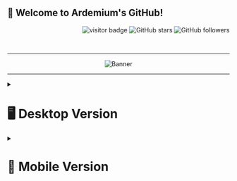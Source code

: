   ## 👋 Welcome to Ardemium's GitHub!

<p align="right">
  <img src="https://visitor-badge.laobi.icu/badge?page_id=ardemium.ardemium" alt="visitor badge"/>
  <img src="https://img.shields.io/github/stars/ardemium?affiliations=OWNER&style=social" alt="GitHub stars"/>
  <img src="https://img.shields.io/github/followers/ardemium?style=social" alt="GitHub followers"/>
</p>

<br>

---

<div align="center">

<img src="https://github.com/Ardemium/Ardemium/blob/main/resources/GitBanner.gif" alt="Banner"/>

</div>

---

 <details>
  <summary><h1>🖥️ Desktop Version</h1></summary>

  <pre>
     ___      .______       _______   _______ .___  ___.  __   __    __  .___  ___. 
    /   \     |   _  \     |       \ |   ____||   \/   | |  | |  |  |  | |   \/   | 
   /  ^  \    |  |_)  |    |  .--.  ||  |__   |  \  /  | |  | |  |  |  | |  \  /  | 
  /  /_\  \   |      /     |  |  |  ||   __|  |  |\/|  | |  | |  |  |  | |  |\/|  | 
 /  _____  \  |  |\  \----.|  '--'  ||  |____ |  |  |  | |  | |  `--'  | |  |  |  | 
/__/     \__\ | _| `._____||_______/ |_______||__|  |__| |__|  \______/  |__|  |__| 
</pre>

  ## 📜 Software Engineer | Problem Solver | Innovator
  
<table align="center">
  <tr>
    <td valign="top" width="50%">

Hello! I am Ardemium, a software engineer with a passion for problem-solving and continuous learning. I thrive on innovation and strive to contribute to the success of a dynamic and progressive organization. 

Feel free to connect with me:
- [Email](mailto:contact@ardemium.nl)

    </td>
    <td valign="top" width="50%">

<img src="https://github-readme-streak-stats.herokuapp.com/?user=ardemium&theme=tokyonight" alt="GitHub streak"/>

  </tr>
</table>

<br>

---

## 🎓 Education

<table align="center">
  <tr>
    
📚 **Bachelor's degree, Information & Communication Technology** 
The Hague University of Applied Sciences (August 2021 - July 2025)

 </tr>
</table>



<br>

---

## 🎯 Projects

<table align="center">
  <tr>
    <td valign="top" width="33%">

**Current Projects**

![Under Construction](https://img.shields.io/badge/Status-Under%20Construction-yellow)

</td>
    <td valign="top" width="33%">

**Past Projects**

[![Readme Card](https://github-readme-stats.vercel.app/api/pin/?username=ardemium&repo=CI_CD_Template&theme=tokyonight)](https://github.com/ardemium/CI_CD_Template)

</td>

</td>
    <td valign="top" width="33%">

**Future Projects**

- Generic Webcrawler
- Template for authentication and authorization

</td>

  </tr>
</table>

<br>

---

## 🌱 What I'm learning right now

<table>
  <tr>
    <td>
      <ul>
        <li>Programming Languages: Java, C#, Python, and JavaScript</li>
        <li>Tools: Figma, MS Office, Docker, Github, GIT, and Power BI</li>
        <li>Testing: JUnit, xUnit, Moq, Specflow, and Cypress</li>
        <li>Databases: MySQL, MSSQL, SQLite</li>
        <li>Other: Cloudflare, NGINX, SQL</li>
        <li>Frameworks: JavaFX, .NET, React</li>
      </ul>
    </td>
    <td>
      <img src="https://github.com/Ardemium/Ardemium/blob/main/resources/GitBrain.gif" alt="Brain"/>
    </td>
  </tr>
</table>

<br>

---

## 🤝 Let's Collaborate & Learn Together
    
**I’m looking to collaborate on:** 
- Open-source projects related to machine learning and data science.
- Social impact projects leveraging technology.

**I’m looking for help with:** 
- Understanding the practical applications of machine learning algorithms in real-world scenarios.
- Getting started with contributing to open-source projects.

<br>

---

## 💻 My Technical Skills

<table align="center">
  <tr>
    <td align="center"><img src="https://img.shields.io/badge/Java-ED8B00?style=for-the-badge&logo=java&logoColor=white" /></td>
    <td align="center"><img src="https://img.shields.io/badge/C%23-239120?style=for-the-badge&logo=c-sharp&logoColor=white" /></td>
    <td align="center"><img src="https://img.shields.io/badge/Python-3776AB?style=for-the-badge&logo=python&logoColor=white" /></td>
    <td align="center"><img src="https://img.shields.io/badge/JavaScript-F7DF1E?style=for-the-badge&logo=javascript&logoColor=black" /></td>
    <td align="center"><img src="https://img.shields.io/badge/Figma-F24E1E?style=for-the-badge&logo=figma&logoColor=white" /></td>
    <td align="center"><img src="https://img.shields.io/badge/MS%20Office-D83B01?style=for-the-badge&logo=microsoft-office&logoColor=white" /></td>
  </tr>
  <tr>
    <td align="center"><img src="https://img.shields.io/badge/Docker-2496ED?style=for-the-badge&logo=docker&logoColor=white" /></td>
    <td align="center"><img src="https://img.shields.io/badge/GitHub-181717?style=for-the-badge&logo=github&logoColor=white" /></td>
    <td align="center"><img src="https://img.shields.io/badge/GIT-F05032?style=for-the-badge&logo=git&logoColor=white" /></td>
    <td align="center"><img src="https://img.shields.io/badge/Power%20BI-F2C811?style=for-the-badge&logo=power-bi&logoColor=black" /></td>
    <td align="center"><img src="https://img.shields.io/badge/MySQL-4479A1?style=for-the-badge&logo=mysql&logoColor=white" /></td>
    <td align="center"><img src="https://img.shields.io/badge/MSSQL-CC2927?style=for-the-badge&logo=microsoft-sql-server&logoColor=white" /></td>
  </tr>
  <tr>
    <td align="center"><img src="https://img.shields.io/badge/SQLite-003B57?style=for-the-badge&logo=sqlite&logoColor=white" /></td>
    <td align="center"><img src="https://img.shields.io/badge/Cloudflare-F38020?style=for-the-badge&logo=cloudflare&logoColor=white" /></td>
    <td align="center"><img src="https://img.shields.io/badge/NGINX-009639?style=for-the-badge&logo=nginx&logoColor=white" /></td>
    <td align="center"><img src="https://img.shields.io/badge/JavaFX-8A2BE2?style=for-the-badge&logo=java&logoColor=white" /></td>
    <td align="center"><img src="https://img.shields.io/badge/.NET-512BD4?style=for-the-badge&logo=.net&logoColor=white" /></td>
    <td align="center"><img src="https://img.shields.io/badge/React-61DAFB?style=for-the-badge&logo=react&logoColor=black" /></td>
  </tr>
</table>

<br>

---

## 🌍 Language Proficiency

<table align="center">
  <tr>
    <td valign="top" width="50%">

- Russian (Native)
- English (Professional Working Proficiency)
- Dutch (Native)

    </td>
    <td valign="top" width="50%">

<img src="https://github-readme-stats.vercel.app/api/top-langs/?username=ardemium&layout=compact&theme=tokyonight" alt="Top languages"/>

  </tr>
</table>

<br>

---

## 📜 Certifications

<table align="center">
  <tr>
    <td valign="top" width="50%">

- Introduction to Digital Accessibility
- Technical Support Fundamentals

    </td>
    <td valign="top" width="50%">

<img src="https://github-readme-stats.vercel.app/api?username=ardemium&show_icons=true&theme=radical" alt="GitHub stats"/>

  </tr>
</table>

<br>

---

## 💬 Let's Connect

- I would love to share my journey in software engineering.
- Ask me about my projects and the challenges I faced while working on them.

<br>

---

## ⚡ Fun fact

I'm a huge fan of logic puzzles and strategy board games!

</details>

<details>
  <summary><h1>📱 Mobile Version</h1></summary>

  <pre>
     ___       _______ 
    /   \     |       \ 
   /  ^  \    |  .--.  |
  /  /_\  \   |  |  |  |
 /  _____  \  |  '--'  |
/__/     \__\ |_______/
</pre>

  ## 📜 Ardemium: Software Engineer | Problem Solver | Innovator

### Introduction
Hello! I am Ardemium, a software engineer with a passion for problem-solving and continuous learning. I thrive on innovation and strive to contribute to the success of a dynamic and progressive organization. 

Feel free to connect with me:
- [Email](mailto:contact@ardemium.nl)

![GitHub streak](https://github-readme-streak-stats.herokuapp.com/?user=ardemium&theme=tokyonight)

---

## 🎓 Education

📚 **Bachelor's degree, Information & Communication Technology** 
The Hague University of Applied Sciences (August 2021 - July 2025)

---

## 🎯 Projects

**Current Projects**

![Under Construction](https://img.shields.io/badge/Status-Under%20Construction-yellow)

**Past Projects**

[![Readme Card](https://github-readme-stats.vercel.app/api/pin/?username=ardemium&repo=CI_CD_Template&theme=tokyonight)](https://github.com/ardemium/CI_CD_Template)

**Future Projects**

- Generic Webcrawler
- Template for authentication and authorization

---

## 🌱 What I'm learning right now

<table>
  <tr>
    <td>
      <ul>
        <li>Programming Languages: Java, C#, Python, and JavaScript</li>
        <li>Tools: Figma, MS Office, Docker, Github, GIT, and Power BI</li>
        <li>Testing: JUnit, xUnit, Moq, Specflow, and Cypress</li>
        <li>Databases: MySQL, MSSQL, SQLite</li>
        <li>Other: Cloudflare, NGINX, SQL</li>
        <li>Frameworks: JavaFX, .NET, React</li>
      </ul>
    </td>
  </tr>
    <tr>
    <td>
      <img src="https://github.com/Ardemium/Ardemium/blob/main/resources/GitBrain.gif" alt="Brain"/>
    </td>
  </tr>
</table>

---

## 🤝 Let's Collaborate & Learn Together

**I’m looking to collaborate on:** 
- Open-source projects related to machine learning and data science.
- Social impact projects leveraging technology.

**I’m looking for help with:** 
- Understanding the practical applications of machine learning algorithms in real-world scenarios.
- Getting started with contributing to open-source projects.

---

## 💻 My Technical Skills

<table align="center">
  <tr>
    <td align="center"><img src="https://img.shields.io/badge/Java-ED8B00?style=for-the-badge&logo=java&logoColor=white" /></td>
    <td align="center"><img src="https://img.shields.io/badge/C%23-239120?style=for-the-badge&logo=c-sharp&logoColor=white" /></td>
    <td align="center"><img src="https://img.shields.io/badge/Python-3776AB?style=for-the-badge&logo=python&logoColor=white" /></td>
  </tr>
  <tr>
    <td align="center"><img src="https://img.shields.io/badge/JavaScript-F7DF1E?style=for-the-badge&logo=javascript&logoColor=black" /></td>
    <td align="center"><img src="https://img.shields.io/badge/Figma-F24E1E?style=for-the-badge&logo=figma&logoColor=white" /></td>
    <td align="center"><img src="https://img.shields.io/badge/MS%20Office-D83B01?style=for-the-badge&logo=microsoft-office&logoColor=white" /></td>
  </tr>
  <tr>
    <td align="center"><img src="https://img.shields.io/badge/Docker-2496ED?style=for-the-badge&logo=docker&logoColor=white" /></td>
    <td align="center"><img src="https://img.shields.io/badge/GitHub-181717?style=for-the-badge&logo=github&logoColor=white" /></td>
    <td align="center"><img src="https://img.shields.io/badge/GIT-F05032?style=for-the-badge&logo=git&logoColor=white" /></td>
    
  </tr>
  <tr>
    <td align="center"><img src="https://img.shields.io/badge/Power%20BI-F2C811?style=for-the-badge&logo=power-bi&logoColor=black" /></td>
    <td align="center"><img src="https://img.shields.io/badge/MySQL-4479A1?style=for-the-badge&logo=mysql&logoColor=white" /></td>
    <td align="center"><img src="https://img.shields.io/badge/MSSQL-CC2927?style=for-the-badge&logo=microsoft-sql-server&logoColor=white" /></td>
  </tr>
  <tr>
    <td align="center"><img src="https://img.shields.io/badge/SQLite-003B57?style=for-the-badge&logo=sqlite&logoColor=white" /></td>
    <td align="center"><img src="https://img.shields.io/badge/Cloudflare-F38020?style=for-the-badge&logo=cloudflare&logoColor=white" /></td>
    <td align="center"><img src="https://img.shields.io/badge/NGINX-009639?style=for-the-badge&logo=nginx&logoColor=white" /></td>
  </tr>
  <tr>
    <td align="center"><img src="https://img.shields.io/badge/JavaFX-8A2BE2?style=for-the-badge&logo=java&logoColor=white" /></td>
    <td align="center"><img src="https://img.shields.io/badge/.NET-512BD4?style=for-the-badge&logo=.net&logoColor=white" /></td>
    <td align="center"><img src="https://img.shields.io/badge/React-61DAFB?style=for-the-badge&logo=react&logoColor=black" /></td>
  </tr>
</table>

---

## 🌍 Language Proficiency

- Russian (Native)
- English (Professional Working Proficiency)
- Dutch (Native)

![Top languages](https://github-readme-stats.vercel.app/api/top-langs/?username=ardemium&layout=compact&theme=tokyonight)

---

## 📜 Certifications

- Introduction to Digital Accessibility
- Technical Support Fundamentals

![GitHub stats](https://github-readme-stats.vercel.app/api?username=ardemium&show_icons=true&theme=radical)

---

## 💬 Let's Connect

- I would love to share my journey in software engineering.
- Ask me about my projects and the challenges I faced while working on them.

---

## ⚡ Fun fact

I'm a huge fan of logic puzzles and strategy board games!

</details>

